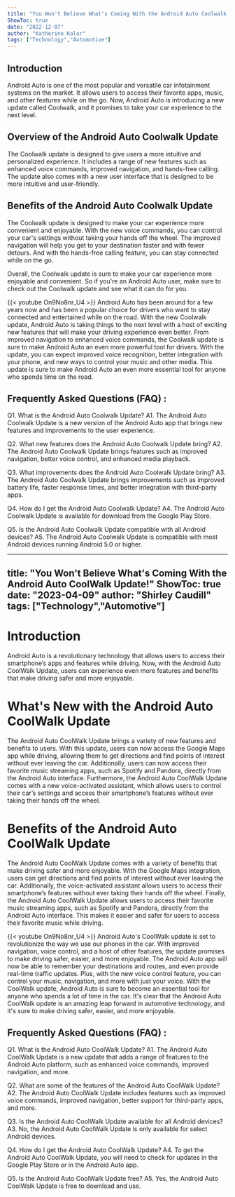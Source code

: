 ```yaml
---
title: "You Won't Believe What's Coming With the Android Auto Coolwalk Update!"
ShowToc: true 
date: "2022-12-07"
author: "Katherine Kalar" 
tags: ["Technology","Automotive"]
---
```

## Introduction

Android Auto is one of the most popular and versatile car infotainment systems on the market. It allows users to access their favorite apps, music, and other features while on the go. Now, Android Auto is introducing a new update called Coolwalk, and it promises to take your car experience to the next level. 

## Overview of the Android Auto Coolwalk Update

The Coolwalk update is designed to give users a more intuitive and personalized experience. It includes a range of new features such as enhanced voice commands, improved navigation, and hands-free calling. The update also comes with a new user interface that is designed to be more intuitive and user-friendly. 

## Benefits of the Android Auto Coolwalk Update

The Coolwalk update is designed to make your car experience more convenient and enjoyable. With the new voice commands, you can control your car's settings without taking your hands off the wheel. The improved navigation will help you get to your destination faster and with fewer detours. And with the hands-free calling feature, you can stay connected while on the go. 

Overall, the Coolwalk update is sure to make your car experience more enjoyable and convenient. So if you're an Android Auto user, make sure to check out the Coolwalk update and see what it can do for you.

{{< youtube On9No8nr_U4 >}} 
Android Auto has been around for a few years now and has been a popular choice for drivers who want to stay connected and entertained while on the road. With the new Coolwalk update, Android Auto is taking things to the next level with a host of exciting new features that will make your driving experience even better. From improved navigation to enhanced voice commands, the Coolwalk update is sure to make Android Auto an even more powerful tool for drivers. With the update, you can expect improved voice recognition, better integration with your phone, and new ways to control your music and other media. This update is sure to make Android Auto an even more essential tool for anyone who spends time on the road.

## Frequently Asked Questions (FAQ) :
Q1. What is the Android Auto Coolwalk Update?
A1. The Android Auto Coolwalk Update is a new version of the Android Auto app that brings new features and improvements to the user experience.

Q2. What new features does the Android Auto Coolwalk Update bring?
A2. The Android Auto Coolwalk Update brings features such as improved navigation, better voice control, and enhanced media playback.

Q3. What improvements does the Android Auto Coolwalk Update bring?
A3. The Android Auto Coolwalk Update brings improvements such as improved battery life, faster response times, and better integration with third-party apps.

Q4. How do I get the Android Auto Coolwalk Update?
A4. The Android Auto Coolwalk Update is available for download from the Google Play Store.

Q5. Is the Android Auto Coolwalk Update compatible with all Android devices?
A5. The Android Auto Coolwalk Update is compatible with most Android devices running Android 5.0 or higher.

---
title: "You Won't Believe What's Coming With the Android Auto CoolWalk Update!"
ShowToc: true 
date: "2023-04-09"
author: "Shirley Caudill" 
tags: ["Technology","Automotive"]
---
# Introduction

Android Auto is a revolutionary technology that allows users to access their smartphone’s apps and features while driving. Now, with the Android Auto CoolWalk Update, users can experience even more features and benefits that make driving safer and more enjoyable.

# What's New with the Android Auto CoolWalk Update

The Android Auto CoolWalk Update brings a variety of new features and benefits to users. With this update, users can now access the Google Maps app while driving, allowing them to get directions and find points of interest without ever leaving the car. Additionally, users can now access their favorite music streaming apps, such as Spotify and Pandora, directly from the Android Auto interface. Furthermore, the Android Auto CoolWalk Update comes with a new voice-activated assistant, which allows users to control their car’s settings and access their smartphone’s features without ever taking their hands off the wheel.

# Benefits of the Android Auto CoolWalk Update

The Android Auto CoolWalk Update comes with a variety of benefits that make driving safer and more enjoyable. With the Google Maps integration, users can get directions and find points of interest without ever leaving the car. Additionally, the voice-activated assistant allows users to access their smartphone’s features without ever taking their hands off the wheel. Finally, the Android Auto CoolWalk Update allows users to access their favorite music streaming apps, such as Spotify and Pandora, directly from the Android Auto interface. This makes it easier and safer for users to access their favorite music while driving.

{{< youtube On9No8nr_U4 >}} 
Android Auto's CoolWalk update is set to revolutionize the way we use our phones in the car. With improved navigation, voice control, and a host of other features, the update promises to make driving safer, easier, and more enjoyable. The Android Auto app will now be able to remember your destinations and routes, and even provide real-time traffic updates. Plus, with the new voice control feature, you can control your music, navigation, and more with just your voice. With the CoolWalk update, Android Auto is sure to become an essential tool for anyone who spends a lot of time in the car. It's clear that the Android Auto CoolWalk update is an amazing leap forward in automotive technology, and it's sure to make driving safer, easier, and more enjoyable.

## Frequently Asked Questions (FAQ) :
Q1. What is the Android Auto CoolWalk Update?
A1. The Android Auto CoolWalk Update is a new update that adds a range of features to the Android Auto platform, such as enhanced voice commands, improved navigation, and more.

Q2. What are some of the features of the Android Auto CoolWalk Update?
A2. The Android Auto CoolWalk Update includes features such as improved voice commands, improved navigation, better support for third-party apps, and more.

Q3. Is the Android Auto CoolWalk Update available for all Android devices?
A3. No, the Android Auto CoolWalk Update is only available for select Android devices.

Q4. How do I get the Android Auto CoolWalk Update?
A4. To get the Android Auto CoolWalk Update, you will need to check for updates in the Google Play Store or in the Android Auto app.

Q5. Is the Android Auto CoolWalk Update free?
A5. Yes, the Android Auto CoolWalk Update is free to download and use.



